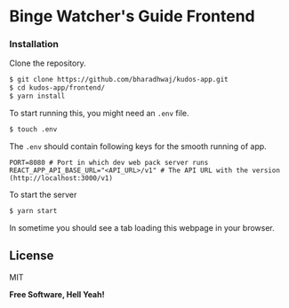 # Binge Watcher's Guide Frontend

### Installation

Clone the repository.

```sh
$ git clone https://github.com/bharadhwaj/kudos-app.git
$ cd kudos-app/frontend/
$ yarn install
```

To start running this, you might need an `.env` file.

```sh
$ touch .env
```
The `.env` should contain following keys for the smooth running of app.

```dosini
PORT=8080 # Port in which dev web pack server runs
REACT_APP_API_BASE_URL="<API_URL>/v1" # The API URL with the version (http://localhost:3000/v1)
```

To start the server
```sh
$ yarn start
```

In sometime you should see a tab loading this webpage in your browser.

License
----

MIT


**Free Software, Hell Yeah!**
